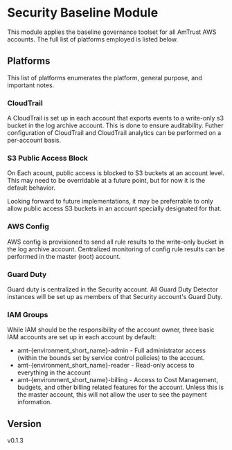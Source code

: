 # Security Baseline Module

This module applies the baseline governance toolset for all AmTrust AWS accounts. The full list of platforms employed is listed below.

## Platforms

This list of platforms enumerates the platform, general purpose, and important notes.

### CloudTrail

A CloudTrail is set up in each account that exports events to a write-only s3 bucket in the log archive account. This is done to ensure auditability. Futher configuration of CloudTrail and CloudTrail analytics can be performed on a per-account basis.

### S3 Public Access Block

On Each acount, public access is blocked to S3 buckets at an account level. This may need to be overridable at a future point, but for now it is the default behavior.

Looking forward to future implementations, it may be preferrable to only allow public access S3 buckets in an account specially designated for that.

### AWS Config

AWS config is provisioned to send all rule results to the write-only bucket in the log archive account. Centralized monitoring of config rule results can be performed in the master (root) account.

### Guard Duty

Guard duty is centralized in the Security account. All Guard Duty Detector instances will be set up as members of that Security account's Guard Duty.

### IAM Groups

While IAM should be the responsibility of the account owner, three basic IAM accounts are set up in each account by default:

* amt-{environment_short_name}-admin - Full administrator access (within the bounds set by service control policies) to the account.
* amt-{environment_short_name}-reader - Read-only access to everything in the account
* amt-{environment_short_name}-billing - Access to Cost Management, budgets, and other billing related features for the account. Unless this is the master account, this will not allow the user to see the payment information.

## Version

v0.1.3
